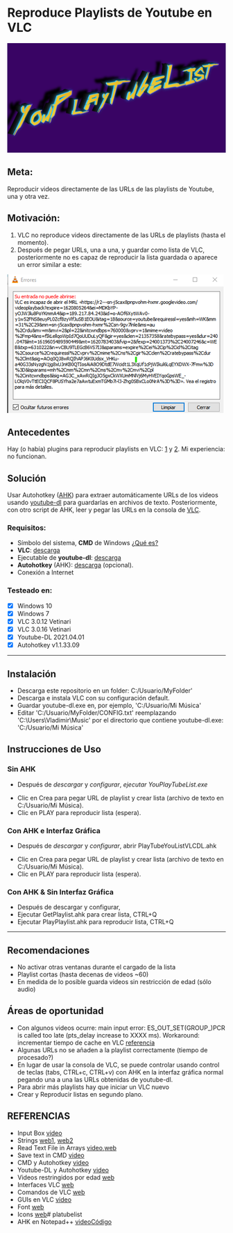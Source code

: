 # **Reproduce Playlists de Youtube en VLC**

![YouPlayTubeList](/Figs/Logo.png "YouPlayTubeList")

## **Meta:**
Reproducir videos directamente de las URLs de las playlists de Youtube, una y otra vez.

## **Motivación:**
1. VLC no reproduce videos directamente de las URLs de playlists (hasta el momento).
2. Después de pegar URLs, una a una, y guardar como lista de VLC, posteriormente no es capaz de reproducir la lista guardada o aparece un error similar a este:

![Error](/Figs/Error.png "Error")

## **Antecedentes**

Hay (o había) plugins para reproducir playlists en  VLC: [1](https://www.maketecheasier.com/play-youtube-playlist-vlc/) y [2](https://gist.github.com/bastibeckr/16f57b6bdecf27b772d6433b2090bf61). Mi experiencia: no funcionan.

## **Solución**
Usar Autohotkey ([AHK](https://www.autohotkey.com/)) para extraer automáticamente URLs de los videos usando [youtube-dl](http://ytdl-org.github.io/youtube-dl/) para guardarlas en archivos de texto. 
Posteriormente, con otro script de AHK, leer y pegar las URLs en la consola de [VLC](https://www.videolan.org/).

### Requisitos:
- Símbolo del sistema, **CMD** de Windows  [¿Qué es?](https://en.wikipedia.org/wiki/Cmd.exe)
- **VLC**: [descarga](https://www.videolan.org/vlc/download-windows.html)
- Ejecutable de **youtube-dl**: [descarga](http://ytdl-org.github.io/youtube-dl/download.html)
- **Autohotkey** (AHK): [descarga](https://www.autohotkey.com/download/) (opcional).
- Conexión a Internet

### Testeado en:
- [x] Windows 10
- [x] Windows 7
- [x] VLC 3.0.12 Vetinari
- [x] VLC 3.0.16 Vetinari
- [x] Youtube-DL 2021.04.01
- [x] Autohotkey v1.1.33.09

---

## Instalación
* Descarga este repositorio en un folder: C:/Usuario/MyFolder'
* Descarga e instala VLC con su configuración default.
* Guardar youtube-dl.exe en, por ejemplo, 'C:/Usuario/Mi Música'
* Editar 'C:/Usuario/MyFolder/CONFIG.txt' reemplazando 'C:\Users\Vladimir\Music\' por el directorio que contiene youtube-dl.exe: 'C:/Usuario/Mi Música'

## Instrucciones de Uso

### Sin AHK
* Después de *descargar* y *configurar*, *ejecutar* *YouPlayTubeList.exe*
- Clic en Crea para pegar URL de playlist y crear lista (archivo de texto en C:/Usuario/Mi Música).
- Clic en PLAY para reproducir lista (espera).
### Con AHK e Interfaz Gráfica
* Después de *descargar* y *configurar*, abrir PlayTubeYouListVLCDL.ahk
- Clic en Crea para pegar URL de playlist y crear lista (archivo de texto en C:/Usuario/Mi Música).
- Clic en PLAY para reproducir lista (espera).
### Con AHK & Sin Interfaz Gráfica
* Después de descargar y configurar, 
* Ejecutar GetPlaylist.ahk para crear lista, CTRL+Q
* Ejecutar PlayPlaylist.ahk para reproducir lista, CTRL+Q

---

## Recomendaciones
* No activar otras ventanas durante el cargado de la lista
* Playlist cortas (hasta decenas de videos ~60)
* En medida de lo posible guarda videos sin restricción de edad (sólo audio)

## Áreas de oportunidad
* Con algunos videos ocurre: main input error: ES_OUT_SET(GROUP_)PCR is called too late (pts_delay increase to XXXX ms). Workaround: incrementar tiempo de cache en VLC [referencia](https://www.reddit.com/r/linux/comments/20gun9/can_anyone_help_me_set_a_fixed_buffer_on_vlcs/)
* Algunas URLs no se añaden a la playlist correctamente (tiempo de procesado?)
* En lugar de usar la consola de VLC, se puede controlar usando control de teclas (tabs, CTRL+c, CTRL+v) con AHK en la interfaz gráfica normal pegando una a una las URLs obtenidas de youtube-dl.
* Para abrir más playlists hay que iniciar un VLC nuevo
* Crear y Reproducir listas en segundo plano.

## REFERENCIAS

* Input Box [video](https://www.youtube.com/watch?v=S_VIpylSleU)
* Strings [web1](https://www.autohotkey.com/boards/viewtopic.php?t=76052), [web2](https://www.autohotkey.com/boards/viewtopic.php?style=19&t=87441&p=384623)
* Read Text File in Arrays [video](https://www.youtube.com/watch?v=NtO91mr9a5o),[web](https://www.autohotkey.com/boards/viewtopic.php?t=51025)
* Save text in CMD [video](https://www.youtube.com/watch?v=1zZ88P5ppDE)
* CMD y Autohotkey [video](https://www.youtube.com/watch?v=WTJHwEl1Wk8&t=43s)
* Youtube-DL y Autohotkey [video](https://www.youtube.com/watch?v=8q2BFjhP9OA)
* Videos restringidos por edad [web](https://github.com/blackjack4494/yt-dlc/issues/7)
* Interfaces VLC [web](https://wiki.videolan.org/Interfaces/)
* Comandos de VLC [web](https://wiki.videolan.org/VLC_command-line_help/)
* GUIs en VLC [video](https://www.youtube.com/watch?v=smcfM3bdB8I)
* Font [web](https://en.fonttextup.com/cyberpunk-font-generator.html)
* Icons [web](http://www.xiconeditor.com/)# platubelist
* AHK en Notepad++ [video](https://www.youtube.com/watch?v=CsP8-Sc0J4o)[Código](https://stackoverflow.com/questions/45466733/autohotkey-syntax-highlighting-in-notepad)
